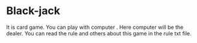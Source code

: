 # Black-jack
It is card game. You can play with computer . Here computer will be the dealer. You can read the rule and others about this game in the rule txt file.
